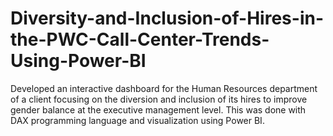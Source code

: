 # Diversity-and-Inclusion-of-Hires-in-the-PWC-Call-Center-Trends-Using-Power-BI
Developed an interactive dashboard for the Human Resources department of a client focusing on the diversion and inclusion of its hires to improve gender balance at the executive management level. This was done with DAX programming language and visualization using Power BI. 
